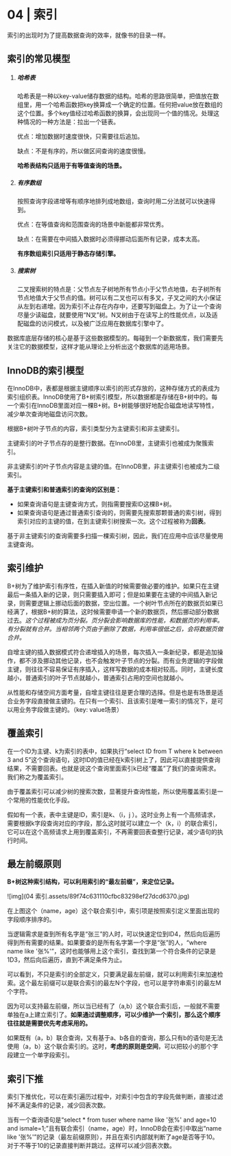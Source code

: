 # 04 | 索引

索引的出现时为了提高数据查询的效率，就像书的目录一样。

## 索引的常见模型

1. ##### **哈希表**

   哈希表是一种以key-value储存数据的结构。哈希的思路很简单，把值放在数组里，用一个哈希函数把key换算成一个确定的位置。任何把value放在数组的这个位置。多个key值经过哈希函数的换算，会出现同一个值的情况。处理这种情况的一种方法是：拉出一个链表。

   优点：增加数据时速度很快，只需要往后追加。

   缺点：不是有序的，所以做区间查询的速度很慢。

   **哈希表结构只适用于有等值查询的场景。**

2. ##### **有序数组**

   按照查询字段递增等有顺序地排列成地数组，查询时用二分法就可以快速得到。

   优点：在等值查询和范围查询的场景中新能都非常优秀。

   缺点：在需要在中间插入数据时必须得挪动后面所有记录，成本太高。

   **有序数组索引只适用于静态存储引擎。**

3. ##### **搜索树**

   二叉搜索树的特点是：父节点左子树地所有节点小于父节点地值，右子树所有节点地值大于父节点的值。树可以有二叉也可以有多叉，子叉之间的大小保证从左到右递增。因为索引不止存在内存中，还要写到磁盘上。为了让一个查询尽量少读磁盘，就要使用“N叉”树。N叉树由于在读写上的性能优点，以及适配磁盘的访问模式，以及被广泛应用在数据库引擎中了。

数据库底层存储的核心是基于这些数据模型的。每碰到一个新数据库，我们需要先关注它的数据模型，这样才能从理论上分析出这个数据库的适用场景。

## InnoDB的索引模型

在InnoDB中，表都是根据主键顺序以索引的形式存放的，这种存储方式的表成为索引组织表。InnoDB使用了B+树索引模型，所以数据都是存储在B+树中的。每一个索引在InnoDB里面对应一棵B+树。B+树能够很好地配合磁盘地读写特性，减少单次查询地磁盘访问次数。

根据B+树叶子节点的内容，索引类型分为主键索引和非主键索引。

主键索引的叶子节点存的是整行数据。在InnoDB里，主键索引也被成为聚簇索引。

非主键索引的叶子节点内容是主键的值。在InnoDB里，非主键索引也被成为二级索引。

**基于主键索引和普通索引的查询的区别是：**

- 如果查询语句是主键查询方式，则指需要搜索ID这棵B+树。
- 如果查询语句是通过普通索引查询的，则需要先搜索那颗普通的索引树，得到索引对应的主键的值，在到主键索引树搜索一次。这个过程被称为**回表**。

基于非主键索引的查询需要多扫描一棵索引树，因此，我们在应用中应该尽量使用主键查询。

## 索引维护

B+树为了维护索引有序性，在插入新值的时候需要做必要的维护。如果只在主键最后一条插入新的记录，则只需要插入即可；但是如果要在主键的中间插入新记录，则需要逻辑上挪动后面的数据，空出位置。一个树叶节点所在的数据页如果已经满了，根据B+树的算法，这时候需要申请一个新的数据页，然后挪动部分数据过去。*这个过程被成为页分裂。页分裂会影响数据库的性能，和数据页的利用率。有分裂就有合并。当相邻两个页由于删除了数据，利用率很低之后，会将数据页做合并。*

自增主键的插入数据模式符合递增插入的场景，每次插入一条新纪录，都是追加操作，都不涉及挪动其他记录，也不会触发叶子节点的分裂。而有业务逻辑的字段做主键，则往往不容易保证有序插入，这样写数据的成本相对较高。同时，主键长度越小，普通索引的叶子节点就越小，普通索引占用的空间也就越小。

从性能和存储空间方面考量，自增主键往往是更合理的选择。但是也是有场景是适合业务字段直接做主键的。在只有一个索引、且该索引是唯一索引的情况下，是可以用业务字段做主键的。（key: value场景）

## 覆盖索引

在一个ID为主键、k为索引的表中，如果执行“select ID from T where k between 3 and 5”这个查询语句，这时ID的值已经在k索引树上了，因此可以直接提供查询结果，不需要回表。也就是说这个查询里面索引k已经“覆盖”了我们的查询需求。我们称之为覆盖索引。

由于覆盖索引可以减少树的搜索次数，显著提升查询性能，所以使用覆盖索引是一个常用的性能优化手段。

假如有一个表，表中主键是ID，索引是k、（i，j ）。这时业务上有一个高频请求，需要根据k字段查询对应的i字段，那么这时就可以建立一个（k，i）的联合索引，它可以在这个高频请求上用到覆盖索引，不再需要回表查整行记录，减少语句的执行时间。

## 最左前缀原则

**B+树这种索引结构，可以利用索引的“最左前缀”，来定位记录。**

![img](04 索引.assets/89f74c631110cfbc83298ef27dcd6370.jpg)

在上图这个（name，age）这个联合索引中，索引项是按照索引定义里面出现的字段顺序排序的。

当逻辑需求是查到所有名字是“张三”的人时，可以快速定位到ID4，然后向后遍历得到所有需要的结果。如果要查的是所有名字第一个字是“张”的人，“where name like '张%'”，这时也能够用上这个索引，查找到第一个符合条件的记录是1D3，然后向后遍历，直到不满足条件为止。

可以看到，不只是索引的全部定义，只要满足最左前缀，就可以利用索引来加速检索。这个最左前缀可以是联合索引的最左N个字段，也可以是字符串索引的最左M个字符。

因为可以支持最左前缀，所以当已经有了（a,b）这个联合索引后，一般就不需要单独在a上建立索引了。**如果通过调整顺序，可以少维护一个索引，那么这个顺序往往就是需要优先考虑采用的。**

如果既有（a，b）联合查询，又有基于a、b各自的查询，那么只有b的语句是无法使用（a，b）这个联合索引的。这时，**考虑的原则是空间**，可以把较小的那个字段建立一个单字段索引。

## 索引下推

索引下推优化，可以在索引遍历过程中，对索引中包含的字段先做判断，直接过滤掉不满足条件的记录，减少回表次数。

当有一个查询语句是“select * from tuser where name like '张%' and age=10 and ismale=1;”且有联合索引（name，age）时，InnoDB会在索引中取出“name like '张%'”的记录（最左前缀原则），并且在索引内部就判断了age是否等于10。对于不等于10的记录直接判断并跳过。这样可以减少回表次数。

